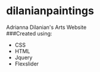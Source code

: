 # dilanianpaintings
Adrianna Dilanian's Arts Website  
###Created using:  
* CSS  
* HTML  
* Jquery  
* Flexslider  
